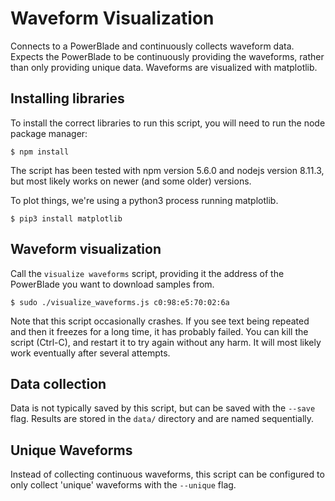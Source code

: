 Waveform Visualization
======================

Connects to a PowerBlade and continuously collects waveform data. Expects the
PowerBlade to be continuously providing the waveforms, rather than only
providing unique data. Waveforms are visualized with matplotlib.

## Installing libraries

To install the correct libraries to run this script, you will need to run the
node package manager:

```
$ npm install
```

The script has been tested with npm version 5.6.0 and nodejs version 8.11.3,
but most likely works on newer (and some older) versions.

To plot things, we're using a python3 process running matplotlib.

```
$ pip3 install matplotlib
```

## Waveform visualization

Call the `visualize waveforms` script, providing it the address of the PowerBlade
you want to download samples from.

```
$ sudo ./visualize_waveforms.js c0:98:e5:70:02:6a
```

Note that this script occasionally crashes. If you see text being repeated and
then it freezes for a long time, it has probably failed. You can kill the
script (Ctrl-C), and restart it to try again without any harm. It will most
likely work eventually after several attempts.


## Data collection

Data is not typically saved by this script, but can be saved with the `--save`
flag. Results are stored in the `data/` directory and are named sequentially.

## Unique Waveforms

Instead of collecting continuous waveforms, this script can be configured to
only collect 'unique' waveforms with the `--unique` flag.

